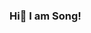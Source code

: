 <h3> Hi👋 I am Song! </h3>

<!--
- 🔭 I’m currently working on **Clinical Research**
- 🌱 I’m currently learning **python tkinter**
- 👯 I’m looking to collaborate on ...
- 🤔 I’m looking for help with ...
- 💬 Ask me about ...
- 📫 How to reach me: [![GMAIL](https://img.shields.io/badge/Gmail-D14836?style=for-the-badge&logo=gmail&logoColor=white)](songyoung.officail@gmail.com)
- 😄 Pronouns: ...
- ⚡ Fun fact: ...
-->

<!-- Github Stats -->
<!-- <center><img src="https://github-readme-stats.vercel.app/api?username=SongArtish" width="1000" height="200"></center> -->
